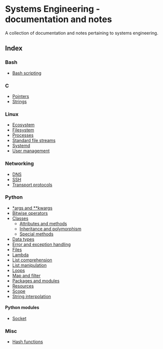 Systems Engineering - documentation and notes
============================================

A collection of documentation and notes pertaining to systems engineering.

Index
-----

### Bash
- [Bash scripting](./bash/scripting.md)

### C
- [Pointers](./c/pointers.md)
- [Strings](./c/strings.md)

### Linux
- [Ecosystem](./linux/ecosystem.md)
- [Filesystem](./linux/filesystem.md)
- [Processes](./linux/processes.md)
- [Standard file streams](./linux/file-stream.md)
- [Systemd](./linux/systemd.md)
- [User management](./linux/users.md)

### Networking
- [DNS](./networking/dns.md)
- [SSH](./networking/ssh.md)
- [Transport protocols](./networking/transport.md)

### Python
- [\*args and \**kwargs](./python/args-kwargs.md)
- [Bitwise operators](./python/bitwise.md)
- [Classes](./python/classes/index.md)
  - [Attributes and methods](./python/classes/attributes-methods.md)
  - [Inheritance and polymorphism](./python/classes/inheritance-polymorphism.md)
  - [Special methods](./python/classes/special-methods.md)
- [Data types](./python/data-types.md)
- [Error and exception handling](./python/error.md)
- [Files](./python/files.md)
- [Lambda](./python/lambda.md)
- [List comprehension](./python/list-comprehension.md)
- [List manipulation](./python/list-manipulation.md)
- [Loops](./python/loops.md)
- [Map and filter](./python/map-filter.md)
- [Packages and modules](./python/packages-modules.md)
- [Resources](./python/resources.md)
- [Scope](./python/scope.md)
- [String interpolation](./python/string-interpolation.md)

#### Python modules
- [Socket](./python/modules/socket.md)

### Misc
- [Hash functions](./hash-functions.md)

